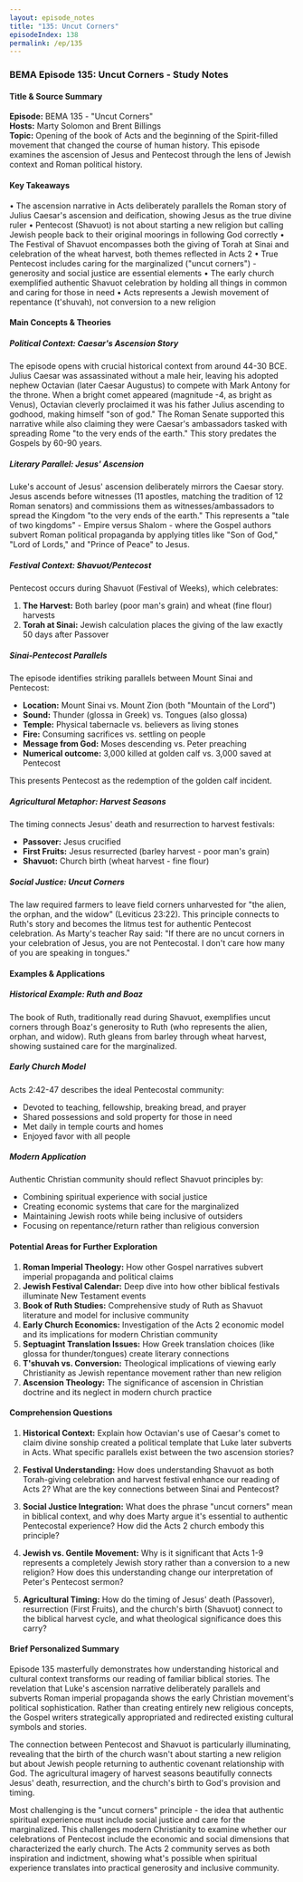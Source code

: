 ```yaml
---
layout: episode_notes
title: "135: Uncut Corners"
episodeIndex: 138
permalink: /ep/135
---
```

### BEMA Episode 135: Uncut Corners - Study Notes

#### Title & Source Summary

**Episode:** BEMA 135 - "Uncut Corners"  
**Hosts:** Marty Solomon and Brent Billings  
**Topic:** Opening of the book of Acts and the beginning of the Spirit-filled movement that changed the course of human history. This episode examines the ascension of Jesus and Pentecost through the lens of Jewish context and Roman political history.

#### Key Takeaways

• The ascension narrative in Acts deliberately parallels the Roman story of Julius Caesar's ascension and deification, showing Jesus as the true divine ruler
• Pentecost (Shavuot) is not about starting a new religion but calling Jewish people back to their original moorings in following God correctly
• The Festival of Shavuot encompasses both the giving of Torah at Sinai and celebration of the wheat harvest, both themes reflected in Acts 2
• True Pentecost includes caring for the marginalized ("uncut corners") - generosity and social justice are essential elements
• The early church exemplified authentic Shavuot celebration by holding all things in common and caring for those in need
• Acts represents a Jewish movement of repentance (t'shuvah), not conversion to a new religion

#### Main Concepts & Theories

##### Political Context: Caesar's Ascension Story

The episode opens with crucial historical context from around 44-30 BCE. Julius Caesar was assassinated without a male heir, leaving his adopted nephew Octavian (later Caesar Augustus) to compete with Mark Antony for the throne. When a bright comet appeared (magnitude -4, as bright as Venus), Octavian cleverly proclaimed it was his father Julius ascending to godhood, making himself "son of god." The Roman Senate supported this narrative while also claiming they were Caesar's ambassadors tasked with spreading Rome "to the very ends of the earth." This story predates the Gospels by 60-90 years.

##### Literary Parallel: Jesus' Ascension

Luke's account of Jesus' ascension deliberately mirrors the Caesar story. Jesus ascends before witnesses (11 apostles, matching the tradition of 12 Roman senators) and commissions them as witnesses/ambassadors to spread the Kingdom "to the very ends of the earth." This represents a "tale of two kingdoms" - Empire versus Shalom - where the Gospel authors subvert Roman political propaganda by applying titles like "Son of God," "Lord of Lords," and "Prince of Peace" to Jesus.

##### Festival Context: Shavuot/Pentecost

Pentecost occurs during Shavuot (Festival of Weeks), which celebrates:

1. **The Harvest:** Both barley (poor man's grain) and wheat (fine flour) harvests
2. **Torah at Sinai:** Jewish calculation places the giving of the law exactly 50 days after Passover

##### Sinai-Pentecost Parallels

The episode identifies striking parallels between Mount Sinai and Pentecost:

- **Location:** Mount Sinai vs. Mount Zion (both "Mountain of the Lord")
- **Sound:** Thunder (glossa in Greek) vs. Tongues (also glossa)
- **Temple:** Physical tabernacle vs. believers as living stones
- **Fire:** Consuming sacrifices vs. settling on people
- **Message from God:** Moses descending vs. Peter preaching
- **Numerical outcome:** 3,000 killed at golden calf vs. 3,000 saved at Pentecost

This presents Pentecost as the redemption of the golden calf incident.

##### Agricultural Metaphor: Harvest Seasons

The timing connects Jesus' death and resurrection to harvest festivals:

- **Passover:** Jesus crucified
- **First Fruits:** Jesus resurrected (barley harvest - poor man's grain)
- **Shavuot:** Church birth (wheat harvest - fine flour)

##### Social Justice: Uncut Corners

The law required farmers to leave field corners unharvested for "the alien, the orphan, and the widow" (Leviticus 23:22). This principle connects to Ruth's story and becomes the litmus test for authentic Pentecost celebration. As Marty's teacher Ray said: "If there are no uncut corners in your celebration of Jesus, you are not Pentecostal. I don't care how many of you are speaking in tongues."

#### Examples & Applications

##### Historical Example: Ruth and Boaz

The book of Ruth, traditionally read during Shavuot, exemplifies uncut corners through Boaz's generosity to Ruth (who represents the alien, orphan, and widow). Ruth gleans from barley through wheat harvest, showing sustained care for the marginalized.

##### Early Church Model

Acts 2:42-47 describes the ideal Pentecostal community:

- Devoted to teaching, fellowship, breaking bread, and prayer
- Shared possessions and sold property for those in need
- Met daily in temple courts and homes
- Enjoyed favor with all people

##### Modern Application

Authentic Christian community should reflect Shavuot principles by:

- Combining spiritual experience with social justice
- Creating economic systems that care for the marginalized
- Maintaining Jewish roots while being inclusive of outsiders
- Focusing on repentance/return rather than religious conversion

#### Potential Areas for Further Exploration

1. **Roman Imperial Theology:** How other Gospel narratives subvert imperial propaganda and political claims
2. **Jewish Festival Calendar:** Deep dive into how other biblical festivals illuminate New Testament events
3. **Book of Ruth Studies:** Comprehensive study of Ruth as Shavuot literature and model for inclusive community
4. **Early Church Economics:** Investigation of the Acts 2 economic model and its implications for modern Christian community
5. **Septuagint Translation Issues:** How Greek translation choices (like glossa for thunder/tongues) create literary connections
6. **T'shuvah vs. Conversion:** Theological implications of viewing early Christianity as Jewish repentance movement rather than new religion
7. **Ascension Theology:** The significance of ascension in Christian doctrine and its neglect in modern church practice

#### Comprehension Questions

1. **Historical Context:** Explain how Octavian's use of Caesar's comet to claim divine sonship created a political template that Luke later subverts in Acts. What specific parallels exist between the two ascension stories?

2. **Festival Understanding:** How does understanding Shavuot as both Torah-giving celebration and harvest festival enhance our reading of Acts 2? What are the key connections between Sinai and Pentecost?

3. **Social Justice Integration:** What does the phrase "uncut corners" mean in biblical context, and why does Marty argue it's essential to authentic Pentecostal experience? How did the Acts 2 church embody this principle?

4. **Jewish vs. Gentile Movement:** Why is it significant that Acts 1-9 represents a completely Jewish story rather than a conversion to a new religion? How does this understanding change our interpretation of Peter's Pentecost sermon?

5. **Agricultural Timing:** How do the timing of Jesus' death (Passover), resurrection (First Fruits), and the church's birth (Shavuot) connect to the biblical harvest cycle, and what theological significance does this carry?

#### Brief Personalized Summary

Episode 135 masterfully demonstrates how understanding historical and cultural context transforms our reading of familiar biblical stories. The revelation that Luke's ascension narrative deliberately parallels and subverts Roman imperial propaganda shows the early Christian movement's political sophistication. Rather than creating entirely new religious concepts, the Gospel writers strategically appropriated and redirected existing cultural symbols and stories.

The connection between Pentecost and Shavuot is particularly illuminating, revealing that the birth of the church wasn't about starting a new religion but about Jewish people returning to authentic covenant relationship with God. The agricultural imagery of harvest seasons beautifully connects Jesus' death, resurrection, and the church's birth to God's provision and timing.

Most challenging is the "uncut corners" principle - the idea that authentic spiritual experience must include social justice and care for the marginalized. This challenges modern Christianity to examine whether our celebrations of Pentecost include the economic and social dimensions that characterized the early church. The Acts 2 community serves as both inspiration and indictment, showing what's possible when spiritual experience translates into practical generosity and inclusive community.
